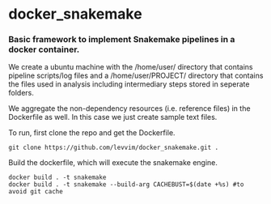 # docker_snakemake

### Basic framework to implement Snakemake pipelines in a docker container. 


We create a ubuntu machine with the /home/user/ directory that contains pipeline scripts/log files and a /home/user/PROJECT/ directory that contains the files used in analysis including intermediary steps stored in seperate folders.

We aggregate the non-dependency resources (i.e. reference files) in the Dockerfile as well. In this case we just create sample text files.

To run, first clone the repo and get the Dockerfile.

    git clone https://github.com/levvim/docker_snakemake.git .

Build the dockerfile, which will execute the snakemake engine.

    docker build . -t snakemake
    docker build . -t snakemake --build-arg CACHEBUST=$(date +%s) #to avoid git cache
